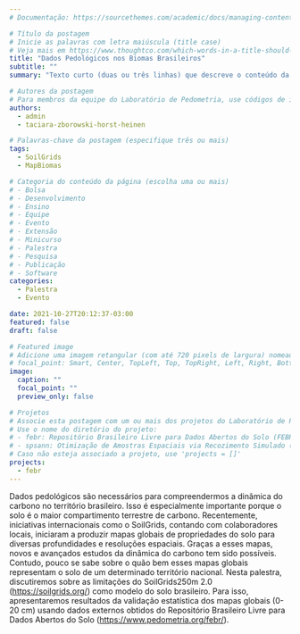 ```yaml
---
# Documentação: https://sourcethemes.com/academic/docs/managing-content/

# Título da postagem
# Inicie as palavras com letra maiúscula (title case)
# Veja mais em https://www.thoughtco.com/which-words-in-a-title-should-be-capitalized-1691026
title: "Dados Pedológicos nos Biomas Brasileiros"
subtitle: ""
summary: "Texto curto (duas ou três linhas) que descreve o conteúdo da postagem. Será mostrado na página inicial do website abaixo do título da postagem."

# Autores da postagem
# Para membros da equipe do Laboratório de Pedometria, use códigos de identificação conforme 'content/authors'
authors:
  - admin
  - taciara-zborowski-horst-heinen

# Palavras-chave da postagem (especifique três ou mais)
tags:
  - SoilGrids
  - MapBiomas

# Categoria do conteúdo da página (escolha uma ou mais)
# - Bolsa
# - Desenvolvimento
# - Ensino
# - Equipe
# - Evento
# - Extensão
# - Minicurso
# - Palestra
# - Pesquisa
# - Publicação
# - Software
categories:
  - Palestra
  - Evento

date: 2021-10-27T20:12:37-03:00
featured: false
draft: false

# Featured image
# Adicione uma imagem retangular (com até 720 pixels de largura) nomeada 'featured' ao diretório desta postagem
# focal_point: Smart, Center, TopLeft, Top, TopRight, Left, Right, BottomLeft, Bottom, BottomRight
image:
  caption: ""
  focal_point: ""
  preview_only: false

# Projetos
# Associe esta postagem com um ou mais dos projetos do Laboratório de Pedometria
# Use o nome do diretório do projeto:
# - febr: Repositório Brasileiro Livre para Dados Abertos do Solo (FEBR)
# - spsann: Otimização de Amostras Espaciais via Recozimento Simulado (SPSANN)
# Caso não esteja associado a projeto, use 'projects = []'
projects: 
  - febr
---
```


Dados pedológicos são necessários para compreendermos a dinâmica do carbono no território brasileiro. Isso é especialmente importante porque o solo é o maior compartimento terrestre de carbono. Recentemente, iniciativas internacionais como o SoilGrids, contando com colaboradores locais, iniciaram a produzir mapas globais de propriedades do solo para diversas profundidades e resoluções espaciais. Graças a esses mapas, novos e avançados estudos da dinâmica do carbono tem sido possíveis. Contudo, pouco se sabe sobre o quão bem esses mapas globais representam o solo de um determinado território nacional. Nesta palestra, discutiremos sobre as limitações do SoilGrids250m 2.0 (https://soilgrids.org/) como modelo do solo brasileiro. Para isso, apresentaremos resultados da validação estatística dos mapas globais (0-20 cm) usando dados externos obtidos do Repositório Brasileiro Livre para Dados Abertos do Solo (https://www.pedometria.org/febr/).